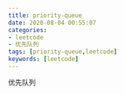 ```yaml
---
title: priority-queue
date: 2020-08-04 00:55:07
categories: 
- leetcode
- 优先队列
tags: [priority-queue,leetcode]
keywords: [leetcode]
---
```

优先队列
<!---more--->